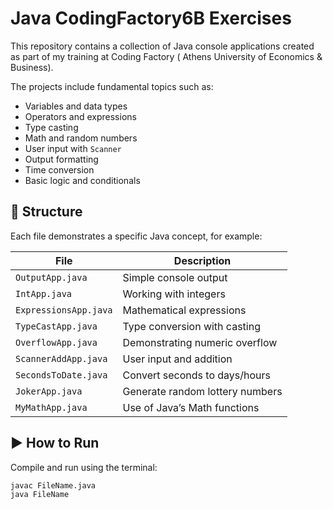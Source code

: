 # Java CodingFactory6B Exercises

This repository contains a collection of Java console applications created as part of my training at Coding Factory ( Athens University of Economics & Business).

The projects include fundamental topics such as:

- Variables and data types
- Operators and expressions
- Type casting
- Math and random numbers
- User input with `Scanner`
- Output formatting
- Time conversion
- Basic logic and conditionals

## 📁 Structure

Each file demonstrates a specific Java concept, for example:

| File | Description |
|------|-------------|
| `OutputApp.java` | Simple console output |
| `IntApp.java` | Working with integers |
| `ExpressionsApp.java` | Mathematical expressions |
| `TypeCastApp.java` | Type conversion with casting |
| `OverflowApp.java` | Demonstrating numeric overflow |
| `ScannerAddApp.java` | User input and addition |
| `SecondsToDate.java` | Convert seconds to days/hours |
| `JokerApp.java` | Generate random lottery numbers |
| `MyMathApp.java` | Use of Java’s Math functions |

## ▶️ How to Run

Compile and run using the terminal:

```bash
javac FileName.java
java FileName
